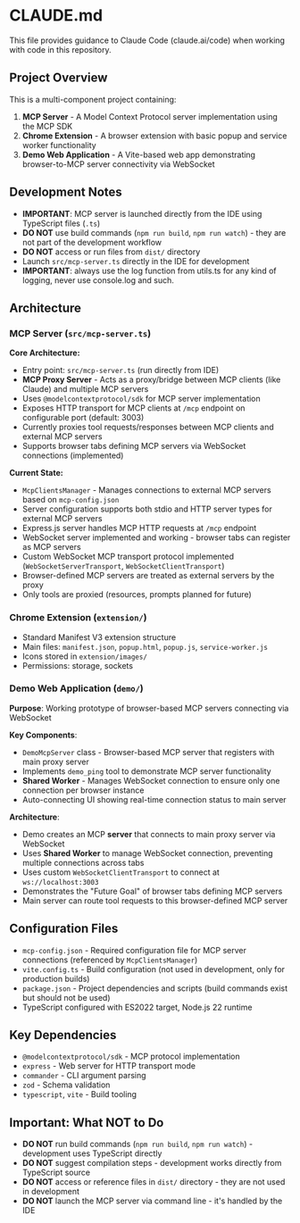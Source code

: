 # CLAUDE.md

This file provides guidance to Claude Code (claude.ai/code) when working with code in this repository.

## Project Overview

This is a multi-component project containing:

1. **MCP Server** - A Model Context Protocol server implementation using the MCP SDK
2. **Chrome Extension** - A browser extension with basic popup and service worker functionality
3. **Demo Web Application** - A Vite-based web app demonstrating browser-to-MCP server connectivity via WebSocket

## Development Notes

- **IMPORTANT**: MCP server is launched directly from the IDE using TypeScript files (`.ts`)
- **DO NOT** use build commands (`npm run build`, `npm run watch`) - they are not part of the development workflow
- **DO NOT** access or run files from `dist/` directory
- Launch `src/mcp-server.ts` directly in the IDE for development
- **IMPORTANT**: always use the log function from utils.ts for any kind of logging, never use console.log and such.

## Architecture

### MCP Server (`src/mcp-server.ts`)

**Core Architecture:**

- Entry point: `src/mcp-server.ts` (run directly from IDE)
- **MCP Proxy Server** - Acts as a proxy/bridge between MCP clients (like Claude) and multiple MCP servers
- Uses `@modelcontextprotocol/sdk` for MCP server implementation
- Exposes HTTP transport for MCP clients at `/mcp` endpoint on configurable port (default: 3003)
- Currently proxies tool requests/responses between MCP clients and external MCP servers
- Supports browser tabs defining MCP servers via WebSocket connections (implemented)

**Current State:**

- `McpClientsManager` - Manages connections to external MCP servers based on `mcp-config.json`
- Server configuration supports both stdio and HTTP server types for external MCP servers
- Express.js server handles MCP HTTP requests at `/mcp` endpoint
- WebSocket server implemented and working - browser tabs can register as MCP servers
- Custom WebSocket MCP transport protocol implemented (`WebSocketServerTransport`, `WebSocketClientTransport`)
- Browser-defined MCP servers are treated as external servers by the proxy
- Only tools are proxied (resources, prompts planned for future)

### Chrome Extension (`extension/`)

- Standard Manifest V3 extension structure
- Main files: `manifest.json`, `popup.html`, `popup.js`, `service-worker.js`
- Icons stored in `extension/images/`
- Permissions: storage, sockets

### Demo Web Application (`demo/`)

**Purpose**: Working prototype of browser-based MCP servers connecting via WebSocket

**Key Components**:

- `DemoMcpServer` class - Browser-based MCP server that registers with main proxy server
- Implements `demo_ping` tool to demonstrate MCP server functionality
- **Shared Worker** - Manages WebSocket connection to ensure only one connection per browser instance
- Auto-connecting UI showing real-time connection status to main server

**Architecture**:

- Demo creates an MCP **server** that connects to main proxy server via WebSocket
- Uses **Shared Worker** to manage WebSocket connection, preventing multiple connections across tabs
- Uses custom `WebSocketClientTransport` to connect at `ws://localhost:3003`
- Demonstrates the "Future Goal" of browser tabs defining MCP servers
- Main server can route tool requests to this browser-defined MCP server

## Configuration Files

- `mcp-config.json` - Required configuration file for MCP server connections (referenced by `McpClientsManager`)
- `vite.config.ts` - Build configuration (not used in development, only for production builds)
- `package.json` - Project dependencies and scripts (build commands exist but should not be used)
- TypeScript configured with ES2022 target, Node.js 22 runtime

## Key Dependencies

- `@modelcontextprotocol/sdk` - MCP protocol implementation
- `express` - Web server for HTTP transport mode
- `commander` - CLI argument parsing
- `zod` - Schema validation
- `typescript`, `vite` - Build tooling

## Important: What NOT to Do

- **DO NOT** run build commands (`npm run build`, `npm run watch`) - development uses TypeScript directly
- **DO NOT** suggest compilation steps - development works directly from TypeScript source
- **DO NOT** access or reference files in `dist/` directory - they are not used in development
- **DO NOT** launch the MCP server via command line - it's handled by the IDE
